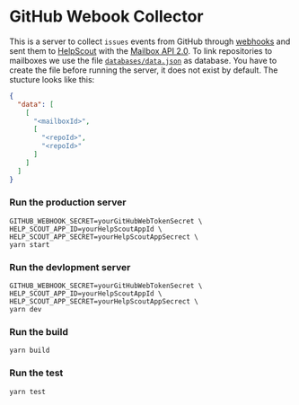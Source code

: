 # GitHub Webook Collector

This is a server to collect `issues` events from GitHub through [webhooks](https://developer.github.com/webhooks/) and sent them to [HelpScout](https://helpscout.com) with the [Mailbox API 2.0](https://developer.helpscout.com/mailbox-api/). To link repositories to mailboxes we use the file [`databases/data.json`](databases/data.json.dist) as database. You have to create the file before running the server, it does not exist by default. The stucture looks like this:

```json
{
  "data": [
    [
      "<mailboxId>",
      [
        "<repoId>",
        "<repoId>"
      ]
    ]
  ]
}
```

### Run the production server

```
GITHUB_WEBHOOK_SECRET=yourGitHubWebTokenSecret \
HELP_SCOUT_APP_ID=yourHelpScoutAppId \
HELP_SCOUT_APP_SECRET=yourHelpScoutAppSecrect \
yarn start
```

### Run the devlopment server

```
GITHUB_WEBHOOK_SECRET=yourGitHubWebTokenSecret \
HELP_SCOUT_APP_ID=yourHelpScoutAppId \
HELP_SCOUT_APP_SECRET=yourHelpScoutAppSecrect \
yarn dev
```

### Run the build

```
yarn build
```

### Run the test

```
yarn test
```
